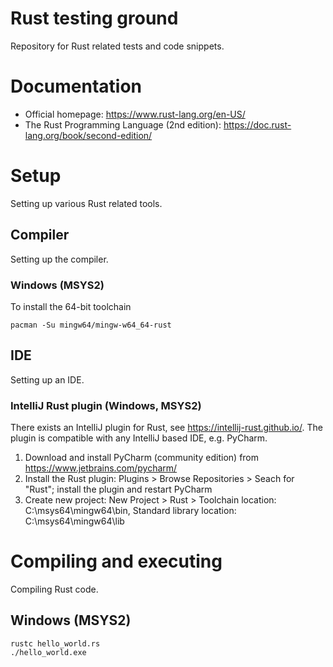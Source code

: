 # Rust testing ground

Repository for Rust related tests and code snippets.

# Documentation

* Official homepage: https://www.rust-lang.org/en-US/
* The Rust Programming Language (2nd edition): https://doc.rust-lang.org/book/second-edition/

# Setup

Setting up various Rust related tools.

## Compiler

Setting up the compiler.

### Windows (MSYS2)

To install the 64-bit toolchain

````
pacman -Su mingw64/mingw-w64_64-rust 
````

## IDE

Setting up an IDE.

### IntelliJ Rust plugin (Windows, MSYS2)

There exists an IntelliJ plugin for Rust, see https://intellij-rust.github.io/. The plugin is compatible with any IntelliJ based IDE, e.g. PyCharm.

1. Download and install PyCharm (community edition) from https://www.jetbrains.com/pycharm/
2. Install the Rust plugin: Plugins > Browse Repositories > Seach for "Rust"; install the plugin and restart PyCharm
3. Create new project: New Project > Rust > Toolchain location: C:\msys64\mingw64\bin, Standard library location: C:\msys64\mingw64\lib

# Compiling and executing

Compiling Rust code.

## Windows (MSYS2)

````
rustc hello_world.rs
./hello_world.exe
````